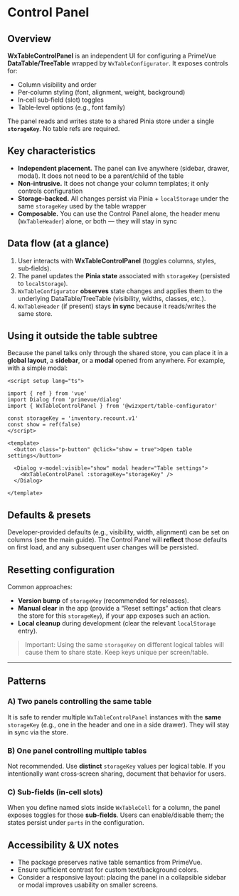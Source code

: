 # Control Panel 

## Overview

**WxTableControlPanel** is an independent UI for configuring a PrimeVue **DataTable/TreeTable** wrapped by `WxTableConfigurator`. It exposes controls for:
- Column visibility and order
- Per‑column styling (font, alignment, weight, background)
- In‑cell sub‑field (slot) toggles
- Table‑level options (e.g., font family)

The panel reads and writes state to a shared Pinia store under a single **`storageKey`**. No table refs are required.



## Key characteristics

- **Independent placement.** The panel can live anywhere (sidebar, drawer, modal). It does not need to be a parent/child of the table
- **Non‑intrusive.** It does not change your column templates; it only controls configuration
- **Storage‑backed.** All changes persist via Pinia + `localStorage` under the same `storageKey` used by the table wrapper
- **Composable.** You can use the Control Panel alone, the header menu (`WxTableHeader`) alone, or both — they will stay in sync


## Data flow (at a glance)

1. User interacts with **WxTableControlPanel** (toggles columns, styles, sub‑fields).
2. The panel updates the **Pinia state** associated with `storageKey` (persisted to `localStorage`).
3. `WxTableConfigurator` **observes** state changes and applies them to the underlying DataTable/TreeTable (visibility, widths, classes, etc.).
4. `WxTableHeader` (if present) stays **in sync** because it reads/writes the same store.


## Using it outside the table subtree

Because the panel talks only through the shared store, you can place it in a **global layout**, a **sidebar**, or a **modal** opened from anywhere. For example, with a simple modal:

```vue
<script setup lang="ts">
 
import { ref } from 'vue'
import Dialog from 'primevue/dialog'
import { WxTableControlPanel } from '@wizxpert/table-configurator'

const storageKey = 'inventory.recount.v1'
const show = ref(false)
</script>

<template>
  <button class="p-button" @click="show = true">Open table settings</button>

  <Dialog v-model:visible="show" modal header="Table settings">
    <WxTableControlPanel :storageKey="storageKey" />
  </Dialog>
    
</template>
```


## Defaults & presets

Developer‑provided defaults (e.g., visibility, width, alignment) can be set on columns (see the main guide). The Control Panel will **reflect** those defaults on first load, and any subsequent user changes will be persisted.

 

## Resetting configuration

Common approaches:
- **Version bump** of `storageKey` (recommended for releases).
- **Manual clear** in the app (provide a “Reset settings” action that clears the store for this `storageKey`), if your app exposes such an action.
- **Local cleanup** during development (clear the relevant `localStorage` entry).

> Important: Using the same `storageKey` on different logical tables will cause them to share state. Keep keys unique per screen/table.

---

## Patterns

### A) Two panels controlling the same table
It is safe to render multiple `WxTableControlPanel` instances with the **same** `storageKey` (e.g., one in the header and one in a side drawer). They will stay in sync via the store.

### B) One panel controlling multiple tables
Not recommended. Use **distinct** `storageKey` values per logical table. If you intentionally want cross‑screen sharing, document that behavior for users.

### C) Sub‑fields (in‑cell slots)
When you define named slots inside `WxTableCell` for a column, the panel exposes toggles for those **sub‑fields**. Users can enable/disable them; the states persist under `parts` in the configuration.

## Accessibility & UX notes

- The package preserves native table semantics from PrimeVue.
- Ensure sufficient contrast for custom text/background colors.
- Consider a responsive layout: placing the panel in a collapsible sidebar or modal improves usability on smaller screens.

 